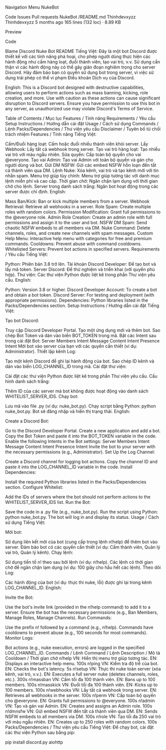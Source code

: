 
Navigation Menu
NukeBot

Code
Issues
Pull requests
NukeBot
/README.md
Thinhdevxyzz
Thinhdevxyzz
5 months ago
165 lines (132 loc) · 8.89 KB

Preview

Code

Blame
Discord Nuke Bot README
Tiếng Việt: Đây là một bot Discord được thiết kế với các tính năng phá hoại, cho phép người dùng thực hiện các hành động như cấm hàng loạt, đuổi thành viên, tạo vai trò, v.v. Sử dụng cẩn thận vì các hành động này có thể gây gián đoạn nghiêm trọng cho server Discord. Hãy đảm bảo bạn có quyền sử dụng bot trong server, vì việc sử dụng trái phép có thể vi phạm Điều khoản Dịch vụ của Discord.

English: This is a Discord bot designed with destructive capabilities, allowing users to perform actions such as mass banning, kicking, role creation, and more. Use with caution as these actions can cause significant disruption to Discord servers. Ensure you have permission to use this bot in any server, as unauthorized use may violate Discord's Terms of Service.

Table of Contents / Mục lục
Features / Tính năng
Requirements / Yêu cầu
Setup Instructions / Hướng dẫn cài đặt
Usage / Cách sử dụng
Commands / Lệnh
Packs/Dependencies / Thư viện yêu cầu
Disclaimer / Tuyên bố từ chối trách nhiệm
Features / Tính năng
Tiếng Việt:

Cấm/Đuổi hàng loạt: Cấm hoặc đuổi nhiều thành viên khỏi server.
Lấy Webhook: Lấy tất cả webhook trong server.
Tạo vai trò hàng loạt: Tạo nhiều vai trò với màu ngẫu nhiên.
Sửa quyền: Cấp toàn bộ quyền cho vai @everyone.
Tạo vai Admin: Tạo vai Admin với toàn bộ quyền và gán cho người dùng và bot.
Gửi DM NSFW: Gửi các embed NSFW hỗn loạn đến tất cả thành viên qua DM.
Lệnh Nuke: Xóa kênh, vai trò và tạo kênh mới với tin nhắn spam.
Menu trợ giúp tùy chỉnh: Menu trợ giúp tương tác với danh mục lệnh miễn phí và cao cấp.
Thời gian chờ: Ngăn chặn lạm dụng với thời gian chờ cho lệnh.
Server trong danh sách trắng: Ngăn bot hoạt động trong các server được chỉ định.
English:

Mass Ban/Kick: Ban or kick multiple members from a server.
Webhook Retrieval: Retrieve all webhooks in a server.
Role Spam: Create multiple roles with random colors.
Permission Modification: Grant full permissions to the @everyone role.
Admin Role Creation: Create an admin role with full permissions and assign it to the user and bot.
NSFW DM Spam: Send chaotic NSFW embeds to all members via DM.
Nuke Command: Delete channels, roles, and create new channels with spam messages.
Custom Help Menu: Interactive help menu with categories for free and premium commands.
Cooldowns: Prevent abuse with command cooldowns.
Whitelisted Servers: Prevent bot actions in specified servers.
Requirements / Yêu cầu
Tiếng Việt:

Python: Phiên bản 3.8 trở lên.
Tài khoản Discord Developer: Để tạo bot và lấy mã token.
Server Discord: Để thử nghiệm và triển khai (với quyền phù hợp).
Thư viện: Các thư viện Python được liệt kê trong phần Thư viện yêu cầu.
English:

Python: Version 3.8 or higher.
Discord Developer Account: To create a bot and obtain a bot token.
Discord Server: For testing and deployment (with appropriate permissions).
Dependencies: Python libraries listed in the Packs/Dependencies section.
Setup Instructions / Hướng dẫn cài đặt
Tiếng Việt:

Tạo bot Discord:

Truy cập Discord Developer Portal.
Tạo một ứng dụng mới và thêm bot.
Sao chép Bot Token và dán vào biến BOT_TOKEN trong mã.
Bật các Intent sau trong cài đặt Bot:
Server Members Intent
Message Content Intent
Presence Intent
Mời bot vào server của bạn với các quyền cần thiết (ví dụ: Administrator).
Thiết lập kênh Log:

Tạo một kênh Discord để ghi lại hành động của bot.
Sao chép ID kênh và dán vào biến LOG_CHANNEL_ID trong mã.
Cài đặt thư viện:

Cài đặt các thư viện Python được liệt kê trong phần Thư viện yêu cầu.
Cấu hình danh sách trắng:

Thêm ID của các server mà bot không được hoạt động vào danh sách WHITELIST_SERVER_IDS.
Chạy bot:

Lưu mã vào file .py (ví dụ: nuke_bot.py).
Chạy script bằng Python: python nuke_bot.py.
Bot sẽ đăng nhập và hiển thị trạng thái.
English:

Create a Discord Bot:

Go to the Discord Developer Portal.
Create a new application and add a bot.
Copy the Bot Token and paste it into the BOT_TOKEN variable in the code.
Enable the following Intents in the Bot settings:
Server Members Intent
Message Content Intent
Presence Intent
Invite the bot to your server with the necessary permissions (e.g., Administrator).
Set Up the Log Channel:

Create a Discord channel for logging bot actions.
Copy the channel ID and paste it into the LOG_CHANNEL_ID variable in the code.
Install Dependencies:

Install the required Python libraries listed in the Packs/Dependencies section.
Configure Whitelist:

Add the IDs of servers where the bot should not perform actions to the WHITELIST_SERVER_IDS list.
Run the Bot:

Save the code in a .py file (e.g., nuke_bot.py).
Run the script using Python: python nuke_bot.py.
The bot will log in and display its status.
Usage / Cách sử dụng
Tiếng Việt:

Mời bot:

Sử dụng liên kết mời của bot (cung cấp trong lệnh n!help) để thêm bot vào server.
Đảm bảo bot có các quyền cần thiết (ví dụ: Cấm thành viên, Quản lý vai trò, Quản lý kênh).
Chạy lệnh:

Sử dụng tiền tố n! theo sau bởi lệnh (ví dụ: n!help).
Các lệnh có thời gian chờ để ngăn chặn lạm dụng (ví dụ: 100 giây cho hầu hết các lệnh).
Theo dõi Log:

Các hành động của bot (ví dụ: thực thi nuke, lỗi) được ghi lại trong kênh LOG_CHANNEL_ID.
English:

Invite the Bot:

Use the bot's invite link (provided in the n!help command) to add it to a server.
Ensure the bot has the necessary permissions (e.g., Ban Members, Manage Roles, Manage Channels).
Run Commands:

Use the prefix n! followed by a command (e.g., n!help).
Commands have cooldowns to prevent abuse (e.g., 100 seconds for most commands).
Monitor Logs:

Bot actions (e.g., nuke execution, errors) are logged in the specified LOG_CHANNEL_ID.
Commands / Lệnh
Command / Lệnh	Description / Mô tả	Cooldown / Thời gian chờ
n!help	VN: Hiển thị menu trợ giúp tương tác.
EN: Displays an interactive help menu.	100s
n!ping	VN: Kiểm tra độ trễ của bot.
EN: Checks the bot's latency.	5s
n!setup	VN: Thực thi nuke toàn server (xóa kênh, vai trò, v.v.).
EN: Executes a full server nuke (deletes channels, roles, etc.).	300s
n!massban	VN: Cấm tối đa 100 thành viên.
EN: Bans up to 100 members.	100s
n!masskick	VN: Đuổi tối đa 100 thành viên.
EN: Kicks up to 100 members.	100s
n!webhooks	VN: Lấy tất cả webhook trong server.
EN: Retrieves all webhooks in the server.	100s
n!perm	VN: Cấp toàn bộ quyền cho @everyone.
EN: Grants full permissions to @everyone.	100s
n!admin	VN: Tạo và gán vai Admin.
EN: Creates and assigns an Admin role.	100s
n!dmnsfw	VN: Gửi embed NSFW đến tất cả thành viên qua DM.
EN: Sends NSFW embeds to all members via DM.	100s
n!role	VN: Tạo tối đa 250 vai trò với màu ngẫu nhiên.
EN: Creates up to 250 roles with random colors.	100s
Packs/Dependencies / Thư viện yêu cầu
Tiếng Việt:
Để chạy bot, cài đặt các thư viện Python sau bằng pip:

pip install discord.py aiohttp
